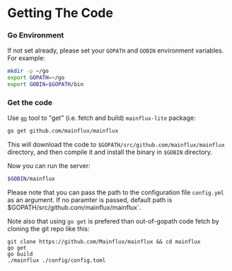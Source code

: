 # Getting The Code

### Go Environment
If not set already, please set your `GOPATH` and `GOBIN` environment variables. For example:
```bash
mkdir -p ~/go
export GOPATH=~/go
export GOBIN=$GOPATH/bin
```

### Get the code
Use [`go`](https://golang.org/cmd/go/) tool to "get" (i.e. fetch and build) `mainflux-lite` package:
```bash
go get github.com/mainflux/mainflux
```

This will download the code to `$GOPATH/src/github.com/mainflux/mainflux` directory,
and then compile it and install the binary in `$GOBIN` directory.

Now you can run the server:
```bash
$GOBIN/mainflux
```

Please note that you can pass the path to the configuration file `config.yml` as an argument.
If no paramter is passed, default path is $GOPATH/src/github.com/mainflux/mainflux`.

Note also that using `go get` is prefered than out-of-gopath code fetch by cloning the git repo like this:
```
git clone https://github.com/Mainflux/mainflux && cd mainflux
go get
go build
./mainflux ./config/config.toml
```

